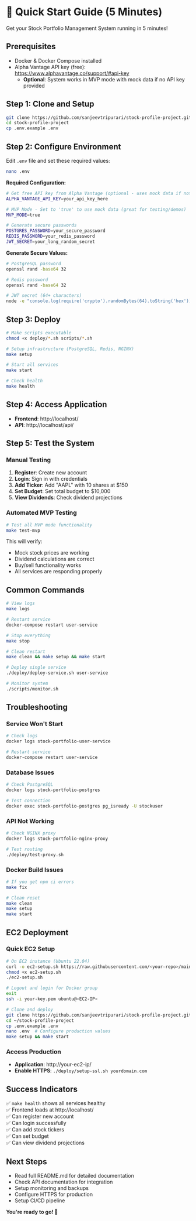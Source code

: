 # 🚀 Quick Start Guide (5 Minutes)

Get your Stock Portfolio Management System running in 5 minutes!

## Prerequisites

- Docker & Docker Compose installed
- Alpha Vantage API key (free): https://www.alphavantage.co/support/#api-key
  - **Optional**: System works in MVP mode with mock data if no API key provided

## Step 1: Clone and Setup

```bash
git clone https://github.com/sanjeevtripurari/stock-profile-project.git
cd stock-profile-project
cp .env.example .env
```

## Step 2: Configure Environment

Edit `.env` file and set these required values:

```bash
nano .env
```

**Required Configuration:**
```bash
# Get free API key from Alpha Vantage (optional - uses mock data if not provided)
ALPHA_VANTAGE_API_KEY=your_api_key_here

# MVP Mode - Set to 'true' to use mock data (great for testing/demos)
MVP_MODE=true

# Generate secure passwords
POSTGRES_PASSWORD=your_secure_password
REDIS_PASSWORD=your_redis_password
JWT_SECRET=your_long_random_secret
```

**Generate Secure Values:**
```bash
# PostgreSQL password
openssl rand -base64 32

# Redis password
openssl rand -base64 32

# JWT secret (64+ characters)
node -e "console.log(require('crypto').randomBytes(64).toString('hex'))"
```

## Step 3: Deploy

```bash
# Make scripts executable
chmod +x deploy/*.sh scripts/*.sh

# Setup infrastructure (PostgreSQL, Redis, NGINX)
make setup

# Start all services
make start

# Check health
make health
```

## Step 4: Access Application

- **Frontend**: http://localhost/
- **API**: http://localhost/api/

## Step 5: Test the System

### Manual Testing
1. **Register**: Create new account
2. **Login**: Sign in with credentials
3. **Add Ticker**: Add "AAPL" with 10 shares at $150
4. **Set Budget**: Set total budget to $10,000
5. **View Dividends**: Check dividend projections

### Automated MVP Testing
```bash
# Test all MVP mode functionality
make test-mvp
```

This will verify:
- Mock stock prices are working
- Dividend calculations are correct
- Buy/sell functionality works
- All services are responding properly

## Common Commands

```bash
# View logs
make logs

# Restart service
docker-compose restart user-service

# Stop everything
make stop

# Clean restart
make clean && make setup && make start

# Deploy single service
./deploy/deploy-service.sh user-service

# Monitor system
./scripts/monitor.sh
```

## Troubleshooting

### Service Won't Start
```bash
# Check logs
docker logs stock-portfolio-user-service

# Restart service
docker-compose restart user-service
```

### Database Issues
```bash
# Check PostgreSQL
docker logs stock-portfolio-postgres

# Test connection
docker exec stock-portfolio-postgres pg_isready -U stockuser
```

### API Not Working
```bash
# Check NGINX proxy
docker logs stock-portfolio-nginx-proxy

# Test routing
./deploy/test-proxy.sh
```

### Docker Build Issues
```bash
# If you get npm ci errors
make fix

# Clean reset
make clean
make setup
make start
```

## EC2 Deployment

### Quick EC2 Setup
```bash
# On EC2 instance (Ubuntu 22.04)
curl -o ec2-setup.sh https://raw.githubusercontent.com/<your-repo>/main/deploy/ec2-setup.sh
chmod +x ec2-setup.sh
./ec2-setup.sh

# Logout and login for Docker group
exit
ssh -i your-key.pem ubuntu@<EC2-IP>

# Clone and deploy
git clone https://github.com/sanjeevtripurari/stock-profile-project.git ~/stock-profile-project
cd ~/stock-profile-project
cp .env.example .env
nano .env  # Configure production values
make setup && make start
```

### Access Production
- **Application**: http://your-ec2-ip/
- **Enable HTTPS**: `./deploy/setup-ssl.sh yourdomain.com`

## Success Indicators

✅ `make health` shows all services healthy  
✅ Frontend loads at http://localhost/  
✅ Can register new account  
✅ Can login successfully  
✅ Can add stock tickers  
✅ Can set budget  
✅ Can view dividend projections  

## Next Steps

- Read full README.md for detailed documentation
- Check API documentation for integration
- Setup monitoring and backups
- Configure HTTPS for production
- Setup CI/CD pipeline

**You're ready to go! 🎉**